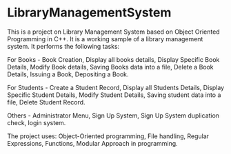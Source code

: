 # LibraryManagementSystem
This is a project on Library Management System based on Object Oriented Programming in C++.
It is a working sample of a library management system. It performs the following tasks:

For Books - Book Creation, Display all books details, Display Specific Book Details, Modify Book details, Saving Books data into a file, Delete a Book Details, Issuing a Book, Depositing a Book.

For Students - Create a Student Record, Display all Students Details, Display Specific Student Details, Modify Student Details, Saving student data into a file, Delete Student Record.

Others - Administrator Menu, Sign Up System, Sign Up System duplication check, login system.

The project uses: Object-Oriented programming, File handling, Regular Expressions, Functions, Modular Approach in programming.
